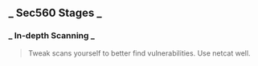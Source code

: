 ## _ Sec560 Stages _

### _ In-depth Scanning _

> Tweak scans yourself to better find vulnerabilities. Use netcat well.
